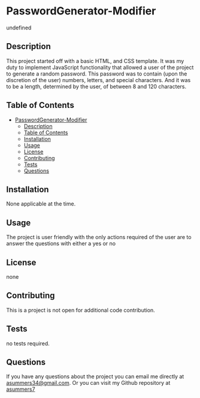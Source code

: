 
# PasswordGenerator-Modifier 

undefined

## Description
This project started off with a basic HTML, and CSS template. It was my duty to implement JavaScript functionality that allowed a user of the project to generate a random password. This password was to contain (upon the discretion of the user) numbers, letters, and special characters. And it was to be a length, determined by the user, of between 8 and 120 characters. 

## Table of Contents
- [PasswordGenerator-Modifier](#passwordgenerator-modifier)
  - [Description](#description)
  - [Table of Contents](#table-of-contents)
  - [Installation](#installation)
  - [Usage](#usage)
  - [License](#license)
  - [Contributing](#contributing)
  - [Tests](#tests)
  - [Questions](#questions)

## Installation
None applicable at the time. 

## Usage
The project is user friendly with the only actions required of the user are to answer the questions with either a yes or no

## License
none

## Contributing
This is a project is not open for additional code contribution. 

## Tests
no tests required. 

## Questions
If you have any questions about the project you can email me directly at asummers34@gmail.com. Or you can visit
my Github repository at [asummers7](https://www.github.com/asummers7) 
